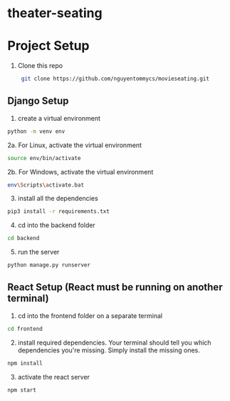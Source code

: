 # theater-seating

<a name="project-setup"></a>
# Project Setup
1. Clone this repo 
    ```sh
     git clone https://github.com/nguyentommycs/movieseating.git
    ``` 

<a name="django-setup"></a>
## Django Setup

1. create a virtual environment
```sh
python -m venv env
```
2a. For Linux, activate the virtual environment<br />
```sh
source env/bin/activate
```
2b. For Windows, activate the virtual environment<br />
```sh
env\Scripts\activate.bat
```
3. install all the dependencies 
```sh
pip3 install -r requirements.txt
```
4. cd into the backend folder
```sh
cd backend
```
5. run the server
```sh
python manage.py runserver
```


<a name="react-setup"></a>
## React Setup (React must be running on another terminal)
1. cd into the frontend folder on a separate terminal
```sh 
cd frontend
``` 
2. install required dependencies. Your terminal should tell you which dependencies you're missing. Simply install the missing ones.
```sh
npm install
```
3. activate the react server
```sh
npm start
```
